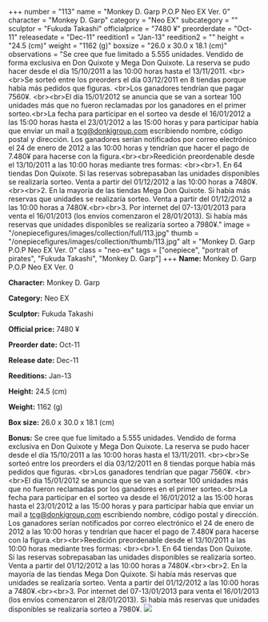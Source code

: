 +++
number = "113"
name = "Monkey D. Garp P.O.P Neo EX Ver. 0"
character = "Monkey D. Garp"
category = "Neo EX"
subcategory = ""
sculptor = "Fukuda Takashi"
officialprice = "7480 ¥"
preorderdate = "Oct-11"
releasedate = "Dec-11"
reedition1 = "Jan-13"
reedition2 = ""
height = "24.5 (cm)"
weight = "1162 (g)"
boxsize = "26.0 x 30.0 x 18.1 (cm)"
observations = "Se cree que fue limitado a 5.555 unidades. Vendido de forma exclusiva en Don Quixote y Mega Don Quixote. La reserva se pudo hacer desde el día 15/10/2011 a las 10:00 horas hasta el 13/11/2011. &lt;br&gt;&lt;br&gt;Se sorteó entre los preorders el día 03/12/2011 en 8 tiendas porque había más pedidos que figuras. &lt;br&gt;Los ganadores tendrían que pagar 7560¥. &lt;br&gt;&lt;br&gt;El día 15/01/2012 se anuncia que se van a sortear 100 unidades más que no fueron reclamadas por los ganadores en el primer sorteo.&lt;br&gt;La fecha para participar en el sorteo va desde el 16/01/2012 a las 15:00 horas hasta el 23/01/2012 a las 15:00 horas y para participar había que enviar un mail a tcg@donkigroup.com escribiendo nombre, código postal y dirección. Los ganadores serían notificados por correo electrónico el 24 de enero de 2012 a las 10:00 horas y tendrían que hacer el pago de 7.480¥ para hacerse con la figura.&lt;br&gt;&lt;br&gt;Reedición preordenable desde el 13/10/2011 a las 10:00 horas mediante tres formas: &lt;br&gt;&lt;br&gt;1. En 64 tiendas Don Quixote. Si las reservas sobrepasaban las unidades disponibles se realizaría sorteo. Venta a partir del 01/12/2012 a las 10:00 horas a 7480¥.&lt;br&gt;&lt;br&gt;2. En la mayoría de las tiendas Mega Don Quixote. Si había más reservas que unidades se realizaría sorteo. Venta a partir del 01/12/2012 a las 10:00 horas a 7480¥.&lt;br&gt;&lt;br&gt;3. Por internet del 07-13/01/2013 para venta el 16/01/2013 (los envíos comenzaron el 28/01/2013). Si había más reservas que unidades disponibles se realizaría sorteo a 7980¥."
image = "/onepiecefigures/images/collection/full/113.jpg"
thumb = "/onepiecefigures/images/collection/thumb/113.jpg"
alt = "Monkey D. Garp P.O.P Neo EX Ver. 0"
class = "neo-ex"
tags = ["onepiece", "portrait of pirates", "Fukuda Takashi", "Monkey D. Garp"]
+++
**Name:** Monkey D. Garp P.O.P Neo EX Ver. 0

**Character:** Monkey D. Garp

**Category:** Neo EX 

**Sculptor:** Fukuda Takashi

**Official price:** 7480 ¥

**Preorder date:** Oct-11

**Release date:** Dec-11

**Reeditions:** Jan-13

**Height:** 24.5 (cm)

**Weight:** 1162 (g)

**Box size:** 26.0 x 30.0 x 18.1 (cm)

**Bonus:** Se cree que fue limitado a 5.555 unidades. Vendido de forma exclusiva en Don Quixote y Mega Don Quixote. La reserva se pudo hacer desde el día 15/10/2011 a las 10:00 horas hasta el 13/11/2011. &lt;br&gt;&lt;br&gt;Se sorteó entre los preorders el día 03/12/2011 en 8 tiendas porque había más pedidos que figuras. &lt;br&gt;Los ganadores tendrían que pagar 7560¥. &lt;br&gt;&lt;br&gt;El día 15/01/2012 se anuncia que se van a sortear 100 unidades más que no fueron reclamadas por los ganadores en el primer sorteo.&lt;br&gt;La fecha para participar en el sorteo va desde el 16/01/2012 a las 15:00 horas hasta el 23/01/2012 a las 15:00 horas y para participar había que enviar un mail a tcg@donkigroup.com escribiendo nombre, código postal y dirección. Los ganadores serían notificados por correo electrónico el 24 de enero de 2012 a las 10:00 horas y tendrían que hacer el pago de 7.480¥ para hacerse con la figura.&lt;br&gt;&lt;br&gt;Reedición preordenable desde el 13/10/2011 a las 10:00 horas mediante tres formas: &lt;br&gt;&lt;br&gt;1. En 64 tiendas Don Quixote. Si las reservas sobrepasaban las unidades disponibles se realizaría sorteo. Venta a partir del 01/12/2012 a las 10:00 horas a 7480¥.&lt;br&gt;&lt;br&gt;2. En la mayoría de las tiendas Mega Don Quixote. Si había más reservas que unidades se realizaría sorteo. Venta a partir del 01/12/2012 a las 10:00 horas a 7480¥.&lt;br&gt;&lt;br&gt;3. Por internet del 07-13/01/2013 para venta el 16/01/2013 (los envíos comenzaron el 28/01/2013). Si había más reservas que unidades disponibles se realizaría sorteo a 7980¥.
<img src="/onepiecefigures/images/collection/thumb/113.jpg">